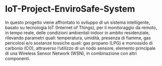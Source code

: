 # IoT-Project-EnviroSafe-System

In questo progetto viene affrontato lo sviluppo di un sistema intelligente, basato su tecnologia IoT (Internet of Things), per il monitoraggio da remoto, in tempo reale, delle condizioni ambientali indoor in ambito residenziale, rilevando parametri quali: temperatura, umidità, presenza di fiamme, gas pericolosi e/o sostanze tossiche quali: gas propano (LPG) e monossido di carbonio (CO), attraverso l’utilizzo di un nodo sensore, elemento principale di una Wireless Sensor Network (WSN), in combinazione con altri componenti. 

